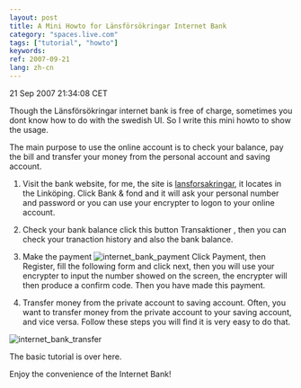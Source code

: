 ```yaml
---
layout: post
title: A Mini Howto for Länsförsökringar Internet Bank
category: "spaces.live.com"
tags: ["tutorial", "howto"]
keywords: 
ref: 2007-09-21
lang: zh-cn
---
```


21 Sep 2007 21:34:08 CET

Though the Länsförsökringar internet bank is free of charge, sometimes you dont know how to do with the swedish UI. So I write this mini howto to show the usage.

The main purpose to use the online account is to check your balance, pay the bill and transfer your money from the personal account and saving account.

1. Visit the bank website, for me, the site is [lansforsakringar](http://www3.lansforsakringar.se/ostgota/privat/startsida/default.htm), it locates in the Linköping. Click Bank & fond and it will ask your personal number and password or you can use your encrypter to logon to your online account.

2. Check your bank balance
click this button Transaktioner , then you can check your tranaction history and also the bank balance.

3. Make the payment
![internet_bank_payment](http://static.zooomr.com/images/3325338_21f1772103_o.png)
Click Payment, then Register, fill the following form and click next, 
then you will use your encrypter to input the number showed on the screen, the encrypter will then produce a confirm code. 
Then you have made this payment.

4. Transfer money from the private account to saving account.
Often, you want to transfer money from the private account to your saving account, and vice versa. Follow these steps you will find it is very easy to do that.

![internet_bank_transfer](http://static.zooomr.com/images/3325375_e91276de18_o.png)

The basic tutorial is over here.

Enjoy the convenience of the Internet Bank!

